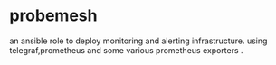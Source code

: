 # probemesh
 an ansible role to deploy monitoring and alerting infrastructure. using telegraf,prometheus and some various prometheus exporters .
